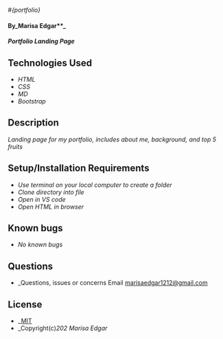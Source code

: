 #_{portfolio}_
#### By_Marisa Edgar**_

#### _Portfolio Landing Page_

## Technologies Used
* _HTML_
* _CSS_
* _MD_
* _Bootstrap_

## Description
_Landing page for my portfolio, includes about me, background, and top 5 fruits_

## Setup/Installation Requirements
* _Use terminal on your local computer to create a folder_
* _Clone directory into file_
* _Open in VS code_
* _Open HTML in browser_

## 

## Known bugs
* _No known bugs_

## Questions
* _Questions, issues or concerns Email marisaedgar1212@gmail.com

## License

* _[MIT](License)
* _Copyright(c)_202_ _Marisa Edgar_